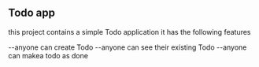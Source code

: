 ## Todo app
this project contains a simple Todo application 
it has the following features

--anyone can create Todo
--anyone can see their existing Todo
--anyone can makea todo as done
 
